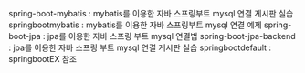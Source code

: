 spring-boot-mybatis : mybatis를 이용한 자바 스프링부트 mysql 연결 게시판 실습
springbootmybatis : mybatis를 이용한 자바 스프링부트 mysql 연결 예제
spring-boot-jpa : jpa를 이용한 자바 스프링 부트 mysql 연결법
spring-boot-jpa-backend : jpa를 이용한 자바 스프링 부트 mysql 연결 게시판 실습
springbootdefault :  springbootEX 참조
